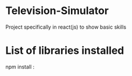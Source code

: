 # Television-Simulator
Project specifically in react(js) to show basic skills

# List of libraries installed
npm install :